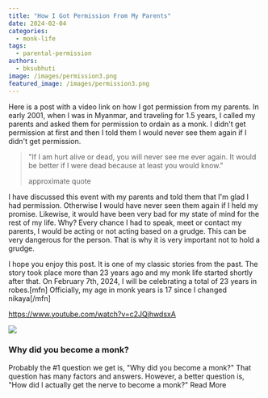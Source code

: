 ```yaml
---
title: "How I Got Permission From My Parents"
date: 2024-02-04
categories: 
  - monk-life
tags: 
  - parental-permission
authors: 
  - bksubhuti
image: /images/permission3.png
featured_image: /images/permission3.png
---
```


Here is a post with a video link on how I got permission from my parents. In early 2001, when I was in Myanmar, and traveling for 1.5 years, I called my parents and asked them for permission to ordain as a monk. I didn't get permission at first and then I told them I would never see them again if I didn't get permission.

> "If I am hurt alive or dead, you will never see me ever again. It would be better if I were dead because at least you would know."
> 
> approximate quote

I have discussed this event with my parents and told them that I'm glad I had permission. Otherwise I would have never seen them again if I held my promise. Likewise, it would have been very bad for my state of mind for the rest of my life. Why? Every chance I had to speak, meet or contact my parents, I would be acting or not acting based on a grudge. This can be very dangerous for the person. That is why it is very important not to hold a grudge.

I hope you enjoy this post. It is one of my classic stories from the past. The story took place more than 23 years ago and my monk life started shortly after that. On February 7th, 2024, I will be celebrating a total of 23 years in robes.\[mfn\] Officially, my age in monk years is 17 since I changed nikaya\[/mfn\]

https://www.youtube.com/watch?v=c2JQjhwdsxA

![](/images/GFBColorOrig-330x195.jpg)

### Why did you become a monk?

Probably the #1 question we get is, "Why did you become a monk?" That question has many factors and answers. However, a better question is, "How did I actually get the nerve to become a monk?" Read More